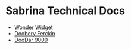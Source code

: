 # Sabrina Technical Docs

- [Wonder Widget](https://howitbtecs.github.io/16-Sabrina-3/1-WonderWidget.html)
- [Doobery Ferckin](https://howitbtecs.github.io/16-Sabrina-3/2-DooberyFerckin.html)
- [DooDar 9000](https://howitbtecs.github.io/16-Sabrina-3/3-DooDar9000.html)